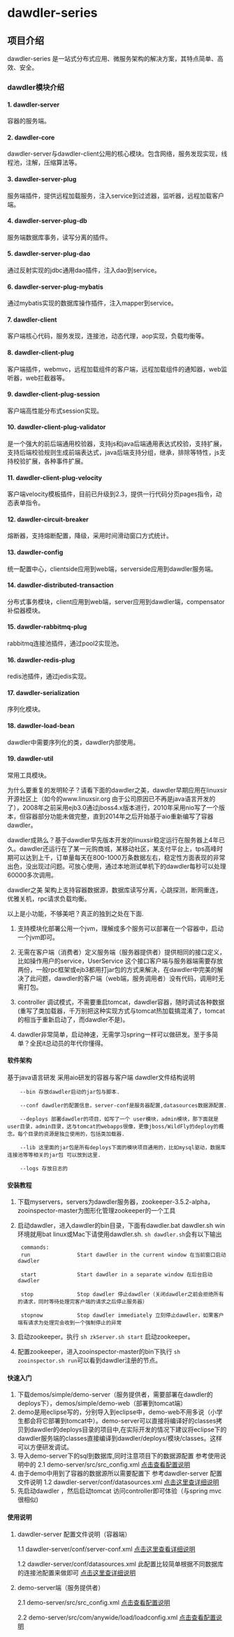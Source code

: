 # dawdler-series

## 项目介绍

dawdler-series 是一站式分布式应用、微服务架构的解决方案，其特点简单、高效、安全。

### dawdler模块介绍

#### 1.  dawdler-server

容器的服务端。

#### 2. dawdler-core

dawdler-server与dawdler-client公用的核心模块。包含网络，服务发现实现，线程池，注解，压缩算法等。

#### 3.  dawdler-server-plug

服务端插件，提供远程加载服务，注入service到过滤器，监听器，远程加载客户端。

#### 4.  dawdler-server-plug-db

服务端数据库事务，读写分离的插件。

#### 5.  dawdler-server-plug-dao

通过反射实现的jdbc通用dao插件，注入dao到service。

#### 6.  dawdler-server-plug-mybatis

通过mybatis实现的数据库操作插件，注入mapper到service。

#### 7.  dawdler-client

客户端核心代码，服务发现，连接池，动态代理，aop实现，负载均衡等。

#### 8.  dawdler-client-plug

客户端插件，webmvc，远程加载组件的客户端，远程加载组件的通知器，web监听器，web拦截器等。

#### 9.  dawdler-client-plug-session

客户端高性能分布式session实现。

#### 10.  dawdler-client-plug-validator

是一个强大的前后端通用校验器，支持js和java后端通用表达式校验，支持扩展，支持后端校验规则生成前端表达式，java后端支持分组，继承，排除等特性，js支持校验扩展，各种事件扩展。

#### 11.  dawdler-client-plug-velocity

客户端velocity模板插件，目前已升级到2.3，提供一行代码分页pages指令，动态表单指令。

#### 12.  dawdler-circuit-breaker

熔断器，支持熔断配置，降级，采用时间滑动窗口方式统计。

#### 13.  dawdler-config

统一配置中心，clientside应用到web端，serverside应用到dawdler服务端。

#### 14.  dawdler-distributed-transaction

分布式事务模块，client应用到web端，server应用到dawdler端，compensator补偿器模块。

#### 15.  dawdler-rabbitmq-plug

rabbitmq连接池插件，通过pool2实现池。

#### 16.  dawdler-redis-plug

redis池插件，通过jedis实现。

#### 17.  dawdler-serialization

序列化模块。

#### 18.  dawdler-load-bean

dawdler中需要序列化的类，dawdler内部使用。

#### 19.  dawdler-util

常用工具模块。

为什么要重复的发明轮子？请看下面的dawdler之美，dawdler早期应用在linuxsir开源社区上（如今的www.linuxsir.org 由于公司原因已不再是java语言开发的了），2008年之前采用ejb3.0通过jboss4.x版本进行，2010年采用nio写了一个版本，但容器部分功能未做完整，直到2014年之后开始基于aio重新编写了容器dawdler。

dawdler成熟么？基于dawdler早先版本开发的linuxsir稳定运行在服务器上4年已久。dawdler还运行在了某一元购商城，某移动社区，某支付平台上，tps高峰时期可以达到上千，订单量每天在800-1000万条数据左右，稳定性方面表现的非常出色，没出现过问题。可放心使用，通过本地测试单机下的dawdler每秒可以处理60000多次调用。

dawdler之美
架构上支持容器数据源，数据库读写分离，心跳探测，断网重连，优雅关机，rpc请求负载均衡。

以上是小功能，不够美吧？真正的独到之处在下面.

1. 支持模块化部署公用一个jvm，理解成多个服务可以部署在一个容器中，启动一个jvm即可。

2. 无需在客户端（消费者）定义服务端（服务器提供者）提供相同的接口定义，比如操作用户的service，UserService 这个接口客户端与服务器端需要存放两份，一般rpc框架或ejb3都用打jar包的方式来解决，在dawdler中完美的解决了此问题，dawdler的客户端（web端，服务调用者）没有代码，调用时无需打包。

3. controller 调试模式，不需要重启tomcat，dawdler容器，随时调试各种数据(重写了类加载器，千万别把这种实现方式与tomcat热加载搞混淆了，tomcat的相当于重新启动了，而dawdler不是)。

4. dawdler非常简单，启动神速，无需学习spring一样可以做研发。至于多简单？全民it总动员的年代你懂得。

#### 软件架构

基于java语言研发 采用aio研发的容器与客户端
dawdler文件结构说明

        --bin 存放dawdler启动的jar包与脚本.

        --conf dawdler的配置信息，server-conf是服务器配置,datasources数据源配置.

        --deploys 部署dawdler的项目，如写了一个 user模块，admin模块，那下面就是user目录，admin目录，这与tomcat的webapps很像，更像jboss/WildFly的deploy的概念。每个目录的资源是独立使用的，包括类加载器.

        --lib 这里面的jar包是所有deploys下面的模块项目通用的，比如mysql驱动，数据库连接池等等相关的jar包 可以放到这里.

        --logs 存放日志的

#### 安装教程

1. 下载myservers，servers为dawdler服务器，zookeeper-3.5.2-alpha，zooinspector-master为图形化管理zookeeper的一个工具
2. 启动dawdler，进入dawdler的bin目录，下面有dawdler.bat dawdler.sh win环境就用bat linux或Mac下请使用dawdler.sh.
   `sh dawdler.sh`会有以下输出

        commands:
        run               Start dawdler in the current window 在当前窗口启动dawdler

        start             Start dawdler in a separate window 在后台启动dawdler 

        stop              Stop dawdler 停止dawdler（关闭dawdler之前会拒绝所有的请求，同时等待处理完客户端的请求之后停止服务器）

        stopnow           Stop dawdler immediately 立刻停止dawdler，如果客户端有请求为处理完会收到一个强制停止的异常

3. 启动zookeeper。执行 `sh zkServer.sh start`  启动zookeeper。
4. 配置zookeeper，进入zooinspector-master的bin下执行 `sh zooinspector.sh run`可以看到dawdler注册的节点。

#### 快速入门

1. 下载demos/simple/demo-server（服务提供者，需要部署在dawdler的deploys下），demos/simple/demo-web（部署到tomcat端）
2. demo是用eclipse写的，分别导入到eclipse中，demo-web不用多说（小学生都会将它部署到tomcat中）。demo-server可以直接将编译好的classes拷贝到dawdler的deploys目录的项目中,在实际开发的情况下建议将eclipse下的dawdler服务端的classes直接编译到dawdler/deploys/模块/classes。这样可以方便研发调试。
3. 导入demo-server下的sql到数据库,同时注意项目下的数据源配置 参考使用说明中的 2.1 demo-server/src/src_config.xml [点击查看配置说明](https://gitee.com/srchen1987/dawdler-series/blob/master/demos/simple/demo-server/src/src_config.xml)
4. 由于demo中用到了容器的数据源所以需要配置下 参考dawdler-server 配置文件说明 1.2 dawdler-server/conf/datasources.xml [点击这里查详细说明](https://gitee.com/srchen1987/dawdler-series/blob/master/myserver/servers/dawdler1/conf/datasources.xml)
5. 先启动dawdler ，然后启动tomcat 访问controller即可体验（与spring mvc很相似)

#### 使用说明

1. dawdler-server 配置文件说明（容器端）

    1.1 dawdler-server/conf/server-conf.xml [点击这里查看详细说明](https://gitee.com/srchen1987/dawdler-series/blob/master/myserver/servers/dawdler1/conf/server-conf.xml)

    1.2 dawdler-server/conf/datasources.xml 此配置比较简单根据不同数据库的连接池配置来做即可 [点击这里查详细说明](https://gitee.com/srchen1987/dawdler-series/blob/master/myserver/servers/dawdler1/conf/datasources.xml)

2. demo-server端（服务提供者）

    2.1 demo-server/src/src_config.xml [点击查看配置说明](https://gitee.com/srchen1987/dawdler-series/blob/master/demos/simple/demo-server/src/src_config.xml)

    2.2  demo-server/src/com/anywide/load/loadconfig.xml [点击查看配置说明](https://gitee.com/srchen1987/dawdler-series/blob/master/demos/simple/demo-server/src/com/anywide/load/loadconfig.xml)
